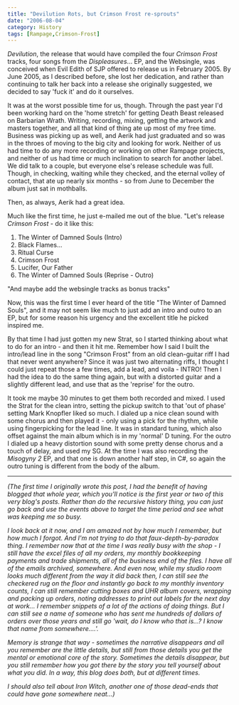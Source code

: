 ```yaml
---
title: "Devilution Rots, but Crimson Frost re-sprouts"
date: "2006-08-04"
category: History
tags: [Rampage,Crimson-Frost]
---
```


*Devilution*, the release that would have compiled the four *Crimson Frost* tracks, four songs from the *Displeasures*... EP, and the Websingle, was conceived when Evil Edith of SJP offered to release us in February 2005. By June 2005, as I described before, she lost her dedication, and rather than continuing to talk her back into a release she originally suggested, we decided to say 'fuck it' and do it ourselves.

It was at the worst possible time for us, though. Through the past year I'd been working hard on the 'home stretch' for getting Death Beast released on Barbarian Wrath. Writing, recording, mixing, getting the artwork and masters together, and all that kind of thing ate up most of my free time. Business was picking up as well, and Aerik had just graduated and so was in the throes of moving to the big city and looking for work. Neither of us had time to do any more recording or working on other Rampage projects, and neither of us had time or much inclination to search for another label. We did talk to a couple, but everyone else's release schedule was full. Though, in checking, waiting while they checked, and the eternal volley of contact, that ate up nearly six months - so from June to December the album just sat in mothballs.

Then, as always, Aerik had a great idea.

Much like the first time, he just e-mailed me out of the blue. "Let's release *Crimson Frost* - do it like this:

1. The Winter of Damned Souls (Intro) 
2. Black Flames... 
3. Ritual Curse 
4. Crimson Frost 
5. Lucifer, Our Father 
6. The Winter of Damned Souls (Reprise - Outro) 

"And maybe add the websingle tracks as bonus tracks"

Now, this was the first time I ever heard of the title "The Winter of Damned Souls", and it may not seem like much to just add an intro and outro to an EP, but for some reason his urgency and the excellent title he picked inspired me.

By that time I had just gotten my new Strat, so I started thinking about what to do for an intro - and then it hit me. Remember how I said I built the intro/lead line in the song "Crimson Frost" from an old clean-guitar riff I had that never went anywhere? Since it was just two alternating riffs, I thought I could just repeat those a few times, add a lead, and voila - INTRO! Then I had the idea to do the same thing again, but with a distorted guitar and a slightly different lead, and use that as the 'reprise' for the outro.

It took me maybe 30 minutes to get them both recorded and mixed. I used the Strat for the clean intro, setting the pickup switch to that 'out of phase' setting Mark Knopfler liked so much. I dialed up a nice clean sound with some chorus and then played it - only using a pick for the rhythm, while using fingerpicking for the lead line. It was in standard tuning, which also offset against the main album which is in my 'normal' D tuning. For the outro I dialed up a heavy distortion sound with some pretty dense chorus and a touch of delay, and used my SG. At the time I was also recording the *Misogyny 2* EP, and that one is down another half step, in C#, so again the outro tuning is different from the body of the album.

***

*(The first time I originally wrote this post, I had the benefit of having blogged that whole year, which you'll notice is the first year or two of this very blog's posts. Rather than do the recursive history thing, you can just go back and use the events above to target the time period and see what was keeping me so busy.*

*I look back at it now, and I am amazed not by how much I remember, but how much I forgot. And I'm not trying to do that faux-depth-by-paradox thing. I remember now that at the time I was really busy with the shop - I still have the excel files of all my orders, my monthly bookkeeping payments and trade shipments, all of the business end of the files. I have all of the emails archived, somewhere. And even now, while my studio room looks much different from the way it did back then, I can still see the checkered rug on the floor and instantly go back to my monthly inventory counts, I can still remember cutting boxes and UHR album covers, wrapping and packing up orders, noting addresses to print out labels for the next day at work... I remember snippets of a lot of the actions of doing things. But I can still see a name of someone who has sent me hundreds of dollars of orders over those years and still go 'wait, do I know who that is...? I know that name from somewhere....'.*

*Memory is strange that way - sometimes the narrative disappears and all you remember are the little details, but still from those details you get the mental or emotional core of the story. Sometimes the details disappear, but you still remember how you got there by the story you tell yourself about what you did. In a way, this blog does both, but at different times.*

*I should also tell about Iron Witch, another one of those dead-ends that could have gone somewhere neat...)*
